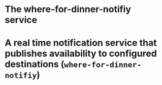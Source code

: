 # The where-for-dinner-notifiy service
# A real time notification service that publishes availability to configured destinations (`where-for-dinner-notifiy`)